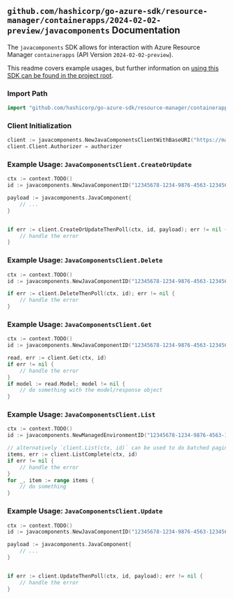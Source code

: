 
## `github.com/hashicorp/go-azure-sdk/resource-manager/containerapps/2024-02-02-preview/javacomponents` Documentation

The `javacomponents` SDK allows for interaction with Azure Resource Manager `containerapps` (API Version `2024-02-02-preview`).

This readme covers example usages, but further information on [using this SDK can be found in the project root](https://github.com/hashicorp/go-azure-sdk/tree/main/docs).

### Import Path

```go
import "github.com/hashicorp/go-azure-sdk/resource-manager/containerapps/2024-02-02-preview/javacomponents"
```


### Client Initialization

```go
client := javacomponents.NewJavaComponentsClientWithBaseURI("https://management.azure.com")
client.Client.Authorizer = authorizer
```


### Example Usage: `JavaComponentsClient.CreateOrUpdate`

```go
ctx := context.TODO()
id := javacomponents.NewJavaComponentID("12345678-1234-9876-4563-123456789012", "example-resource-group", "managedEnvironmentValue", "javaComponentValue")

payload := javacomponents.JavaComponent{
	// ...
}


if err := client.CreateOrUpdateThenPoll(ctx, id, payload); err != nil {
	// handle the error
}
```


### Example Usage: `JavaComponentsClient.Delete`

```go
ctx := context.TODO()
id := javacomponents.NewJavaComponentID("12345678-1234-9876-4563-123456789012", "example-resource-group", "managedEnvironmentValue", "javaComponentValue")

if err := client.DeleteThenPoll(ctx, id); err != nil {
	// handle the error
}
```


### Example Usage: `JavaComponentsClient.Get`

```go
ctx := context.TODO()
id := javacomponents.NewJavaComponentID("12345678-1234-9876-4563-123456789012", "example-resource-group", "managedEnvironmentValue", "javaComponentValue")

read, err := client.Get(ctx, id)
if err != nil {
	// handle the error
}
if model := read.Model; model != nil {
	// do something with the model/response object
}
```


### Example Usage: `JavaComponentsClient.List`

```go
ctx := context.TODO()
id := javacomponents.NewManagedEnvironmentID("12345678-1234-9876-4563-123456789012", "example-resource-group", "managedEnvironmentValue")

// alternatively `client.List(ctx, id)` can be used to do batched pagination
items, err := client.ListComplete(ctx, id)
if err != nil {
	// handle the error
}
for _, item := range items {
	// do something
}
```


### Example Usage: `JavaComponentsClient.Update`

```go
ctx := context.TODO()
id := javacomponents.NewJavaComponentID("12345678-1234-9876-4563-123456789012", "example-resource-group", "managedEnvironmentValue", "javaComponentValue")

payload := javacomponents.JavaComponent{
	// ...
}


if err := client.UpdateThenPoll(ctx, id, payload); err != nil {
	// handle the error
}
```

